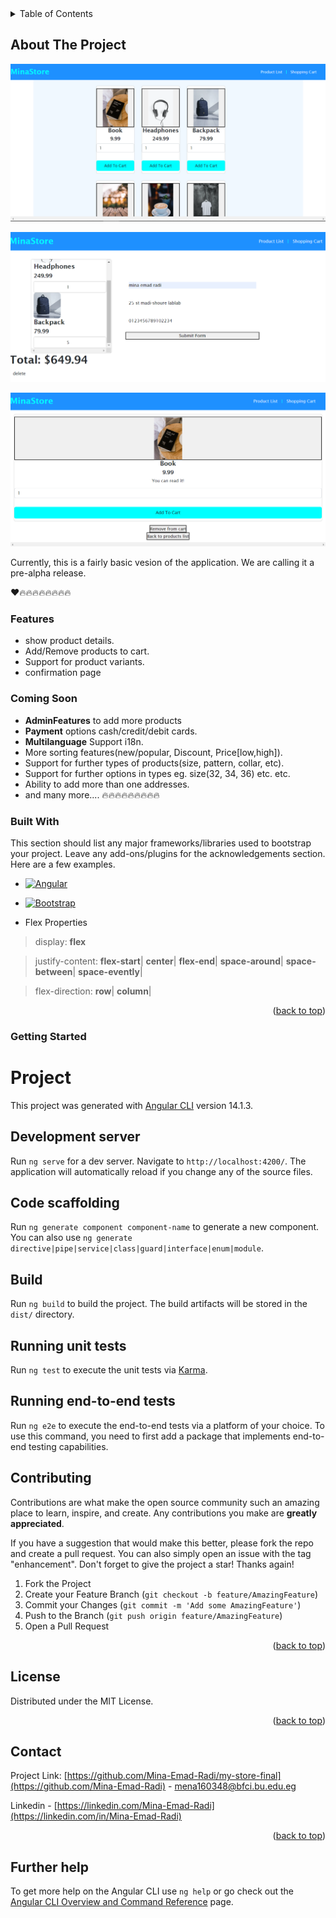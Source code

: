 
<!-- TABLE OF CONTENTS -->
<details>
  <summary>Table of Contents</summary>
  <ol>
    <li>
      <a href="#about-the-project">About The Project</a>Coming Soon
       <ul>
        <li><a href="#features">Features</a></li>
      </ul>
      <ul>
        <li><a href="#coming-soon">Coming Soon</a></li>
      </ul>
      <ul>
        <li><a href="#built-with">Built With</a></li>
      </ul>
    </li>
    <li>
      <a href="#getting-started">Getting Started</a>
      <ul>
        <li><a href="#development-server">Development Server</a></li>
        <li><a href="#build">Build</a></li>
      </ul>
    </li><li><a href="#contributing">Contributing</a></li>
    <li><a href="#license">License</a></li>
    <li><a href="#contact">Contact</a></li>
    <li><a href="#further-help">Further help</a></li>
 
  </ol>
</details>

<!-- ABOUT THE PROJECT -->
## About The Project
[![My Store][product-screenshot]](https://drive.google.com/file/d/1sJZIp1zwKtSVeZ2vik6EJ5cBUwjkcKjk/view?usp=sharing)

[![cart][cart]](https://drive.google.com/file/d/17Hs6ezDTfbctXjwq0dCJOH6Q-9bl3p1L/view?usp=sharing)

[![product-details][product-details]](https://drive.google.com/file/d/1yCtiDZcVU5afRU0inTYxo_oHCs91nA3T/view?usp=sharing)

Currently, this is a fairly basic vesion of the application. We are calling it a pre-alpha release.

❤️🔥🔥🔥🔥🔥🔥🔥🔥

### Features
* show product details.
* Add/Remove products to cart.
* Support for product variants.
* confirmation page


### Coming Soon
* __AdminFeatures__ to add more products 
* __Payment__ options cash/credit/debit cards.
* __Multilanguage__ Support i18n.
* More sorting features(new/popular, Discount, Price[low,high]).
* Support for further types of products(size, pattern, collar, etc).
* Support for further options in types eg. size(32, 34, 36) etc. etc.
* Ability to add more than one addresses.
* and many more....
🔥🔥🔥🔥🔥🔥🔥🔥🔥

### Built With

This section should list any major frameworks/libraries used to bootstrap your project. Leave any add-ons/plugins for the acknowledgements section. Here are a few examples.

* [![Angular][Angular.io]][Angular-url]

* [![Bootstrap][Bootstrap.com]][Bootstrap-url]


* Flex Properties
>display: **flex**

>justify-content: **flex-start**|
**center**|
**flex-end**|
**space-around**|
**space-between**|
**space-evently**|


>flex-direction: **row**|
**column**|

<p align="right">(<a href="#readme-top">back to top</a>)</p>


### Getting Started


# Project

This project was generated with [Angular CLI](https://github.com/angular/angular-cli) version 14.1.3.

## Development server

Run `ng serve` for a dev server. Navigate to `http://localhost:4200/`. The application will automatically reload if you change any of the source files.

## Code scaffolding

Run `ng generate component component-name` to generate a new component. You can also use `ng generate directive|pipe|service|class|guard|interface|enum|module`.

## Build

Run `ng build` to build the project. The build artifacts will be stored in the `dist/` directory.

## Running unit tests

Run `ng test` to execute the unit tests via [Karma](https://karma-runner.github.io).

## Running end-to-end tests

Run `ng e2e` to execute the end-to-end tests via a platform of your choice. To use this command, you need to first add a package that implements end-to-end testing capabilities.
<!-- CONTRIBUTING -->
## Contributing

Contributions are what make the open source community such an amazing place to learn, inspire, and create. Any contributions you make are **greatly appreciated**.

If you have a suggestion that would make this better, please fork the repo and create a pull request. You can also simply open an issue with the tag "enhancement".
Don't forget to give the project a star! Thanks again!

1. Fork the Project
2. Create your Feature Branch (`git checkout -b feature/AmazingFeature`)
3. Commit your Changes (`git commit -m 'Add some AmazingFeature'`)
4. Push to the Branch (`git push origin feature/AmazingFeature`)
5. Open a Pull Request

<p align="right">(<a href="#readme-top">back to top</a>)</p>

<!-- LICENSE -->
## License

Distributed under the MIT License.

<p align="right">(<a href="#readme-top">back to top</a>)</p>



<!-- CONTACT -->
## Contact

Project Link: [https://github.com/Mina-Emad-Radi/my-store-final](https://github.com/Mina-Emad-Radi) - mena160348@bfci.bu.edu.eg

Linkedin - [https://linkedin.com/Mina-Emad-Radi](https://linkedin.com/in/Mina-Emad-Radi)

<p align="right">(<a href="#readme-top">back to top</a>)</p>


## Further help

To get more help on the Angular CLI use `ng help` or go check out the [Angular CLI Overview and Command Reference](https://angular.io/cli) page.
<!-- MARKDOWN LINKS & IMAGES -->

[linkedin-url]: https://linkedin.com/in/Mina-Emad-Radi
[product-screenshot]: src/img/list.png
[product-details]: src/img/details.png
[cart]: src/img/cart.png
[Angular.io]: https://img.shields.io/badge/Angular-DD0031?style=for-the-badge&logo=angular&logoColor=white
[Angular-url]: https://angular.io/
[Bootstrap.com]: https://img.shields.io/badge/Bootstrap-563D7C?style=for-the-badge&logo=bootstrap&logoColor=white
[Bootstrap-url]: https://getbootstrap.com
